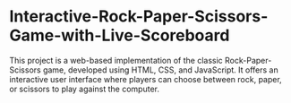 # Interactive-Rock-Paper-Scissors-Game-with-Live-Scoreboard
This project is a web-based implementation of the classic Rock-Paper-Scissors game, developed using HTML, CSS, and JavaScript. It offers an interactive user interface where players can choose between rock, paper, or scissors to play against the computer.
